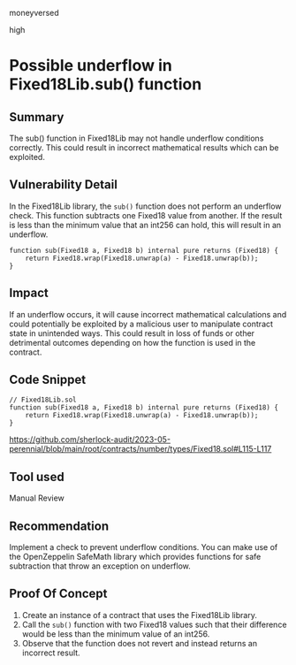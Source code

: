 moneyversed

high

# Possible underflow in Fixed18Lib.sub() function

## Summary

The sub() function in Fixed18Lib may not handle underflow conditions correctly. This could result in incorrect mathematical results which can be exploited.

## Vulnerability Detail

In the Fixed18Lib library, the `sub()` function does not perform an underflow check. This function subtracts one Fixed18 value from another. If the result is less than the minimum value that an int256 can hold, this will result in an underflow.

```solidity
function sub(Fixed18 a, Fixed18 b) internal pure returns (Fixed18) {
    return Fixed18.wrap(Fixed18.unwrap(a) - Fixed18.unwrap(b));
}
```
## Impact

If an underflow occurs, it will cause incorrect mathematical calculations and could potentially be exploited by a malicious user to manipulate contract state in unintended ways. This could result in loss of funds or other detrimental outcomes depending on how the function is used in the contract.

## Code Snippet

```solidity
// Fixed18Lib.sol
function sub(Fixed18 a, Fixed18 b) internal pure returns (Fixed18) {
    return Fixed18.wrap(Fixed18.unwrap(a) - Fixed18.unwrap(b));
}
```

https://github.com/sherlock-audit/2023-05-perennial/blob/main/root/contracts/number/types/Fixed18.sol#L115-L117

## Tool used

Manual Review

## Recommendation

Implement a check to prevent underflow conditions. You can make use of the OpenZeppelin SafeMath library which provides functions for safe subtraction that throw an exception on underflow. 

## Proof Of Concept

1. Create an instance of a contract that uses the Fixed18Lib library.
2. Call the `sub()` function with two Fixed18 values such that their difference would be less than the minimum value of an int256.
3. Observe that the function does not revert and instead returns an incorrect result.